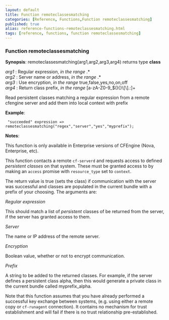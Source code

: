 ```yaml
---
layout: default
title: Function remoteclassesmatching
categories: [Reference, Functions,Function remoteclassesmatching]
published: true
alias: reference-functions-remoteclassesmatching.html
tags: [reference, functions, function remoteclassesmatching]
---
```


### Function remoteclassesmatching

**Synopsis**: remoteclassesmatching(arg1,arg2,arg3,arg4) returns type
**class**

  
 *arg1* : Regular expression, *in the range* .\*   
 *arg2* : Server name or address, *in the range* .\*   
 *arg3* : Use encryption, *in the range* true,false,yes,no,on,off   
 *arg4* : Return class prefix, *in the range*
[a-zA-Z0-9\_\$(){}\\[\\].:]+   

Read persistent classes matching a regular expression from a remote
cfengine server and add them into local context with prefix

**Example**:  
   

```cf3
 "succeeded" expression => remoteclassesmatching("regex","server","yes","myprefix");
```

**Notes**:  
   
 This function is only available in Enterprise versions of CFEngine
(Nova, Enterprise, etc).

This function contacts a remote `cf-serverd` and requests access to
defined *persistent classes* on that system. These must be granted
access to by making an `access` promise with `resource_type` set to
`context`.

The return value is true (sets the class) if communication with the
server was successful and classes are populated in the current bundle
with a prefix of your choosing. The arguments are:

*Regular expression*

This should match a list of *persistent* classes of be returned from the
server, if the server has granted access to them.   

*Server*

The name or IP address of the remote server.   

*Encryption*

Boolean value, whether or not to encrypt communication.   

*Prefix*

A string to be added to the returned classes. For example, if the server
defines a persistent class alpha, then this would generate a private
class in the current bundle called myprefix\_alpha.

Note that this function assumes that you have already performed a
successful key exchange between systems, (e.g. using either a remote
copy or `cf-runagent` connection). It contains no mechanism for trust
establishment and will fail if there is no trust relationship
pre-established.
